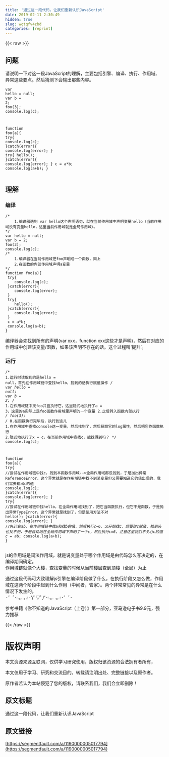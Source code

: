 ```yaml
---
title: '通过这一段代码，让我们重新认识JavaScript' 
date: 2019-02-11 2:30:49
hidden: true
slug: wqtqfv4zbd
categories: [reprint]
---
```


{{< raw >}}

                    
<h2 id="articleHeader0">问题</h2>
<p>请说明一下对这一段JavaScript的理解，主要包括引擎、编译、执行、作用域、异常这些要点。然后猜测下会输出那些内容。</p>
<div class="widget-codetool" style="display:none;">
      <div class="widget-codetool--inner">
      <span class="selectCode code-tool" data-toggle="tooltip" data-placement="top" title="" data-original-title="全选"></span>
      <span type="button" class="copyCode code-tool" data-toggle="tooltip" data-placement="top" data-clipboard-text="var hello = null;
var b = 2;
foo(3);
console.log(c);

function foo(a){
 try{
    console.log(c);
 }catch(error){
    console.log(error);
 }
 try{
    hello();
 }catch(error){
    console.log(error);
 }
 c = a*b;
 console.log(a+b);
}" title="" data-original-title="复制"></span>
      <span type="button" class="saveToNote code-tool" data-toggle="tooltip" data-placement="top" title="" data-original-title="放进笔记"></span>
      </div>
      </div><pre class="javascript hljs"><code class="js"><span class="hljs-keyword">var</span> hello = <span class="hljs-literal">null</span>;
<span class="hljs-keyword">var</span> b = <span class="hljs-number">2</span>;
foo(<span class="hljs-number">3</span>);
<span class="hljs-built_in">console</span>.log(c);

<span class="hljs-function"><span class="hljs-keyword">function</span> <span class="hljs-title">foo</span>(<span class="hljs-params">a</span>)</span>{
 <span class="hljs-keyword">try</span>{
    <span class="hljs-built_in">console</span>.log(c);
 }<span class="hljs-keyword">catch</span>(error){
    <span class="hljs-built_in">console</span>.log(error);
 }
 <span class="hljs-keyword">try</span>{
    hello();
 }<span class="hljs-keyword">catch</span>(error){
    <span class="hljs-built_in">console</span>.log(error);
 }
 c = a*b;
 <span class="hljs-built_in">console</span>.log(a+b);
}</code></pre>
<h2 id="articleHeader1">理解</h2>
<h3 id="articleHeader2">编译</h3>
<div class="widget-codetool" style="display:none;">
      <div class="widget-codetool--inner">
      <span class="selectCode code-tool" data-toggle="tooltip" data-placement="top" title="" data-original-title="全选"></span>
      <span type="button" class="copyCode code-tool" data-toggle="tooltip" data-placement="top" data-clipboard-text="/*
    1.编译器遇到 var hello这个声明语句，就在当前作用域中声明变量hello（当前作用域没有变量hello，这里当前作用域就是全局作用域）。
*/
var hello = null;
var b = 2;
foo(3);
console.log(c);
/*
    1.编译器在当前作用域把foo声明成一个函数，同上
    2.在函数的内部作用域声明a变量
*/
function foo(a){
 try{
    console.log(c);
 }catch(error){
    console.log(error);
 }
 try{
    hello();
 }catch(error){
    console.log(error);
 }
 c = a*b;
 console.log(a+b);
}" title="" data-original-title="复制"></span>
      <span type="button" class="saveToNote code-tool" data-toggle="tooltip" data-placement="top" title="" data-original-title="放进笔记"></span>
      </div>
      </div><pre class="javascript hljs"><code class="js"><span class="hljs-comment">/*
    1.编译器遇到 var hello这个声明语句，就在当前作用域中声明变量hello（当前作用域没有变量hello，这里当前作用域就是全局作用域）。
*/</span>
<span class="hljs-keyword">var</span> hello = <span class="hljs-literal">null</span>;
<span class="hljs-keyword">var</span> b = <span class="hljs-number">2</span>;
foo(<span class="hljs-number">3</span>);
<span class="hljs-built_in">console</span>.log(c);
<span class="hljs-comment">/*
    1.编译器在当前作用域把foo声明成一个函数，同上
    2.在函数的内部作用域声明a变量
*/</span>
<span class="hljs-function"><span class="hljs-keyword">function</span> <span class="hljs-title">foo</span>(<span class="hljs-params">a</span>)</span>{
 <span class="hljs-keyword">try</span>{
    <span class="hljs-built_in">console</span>.log(c);
 }<span class="hljs-keyword">catch</span>(error){
    <span class="hljs-built_in">console</span>.log(error);
 }
 <span class="hljs-keyword">try</span>{
    hello();
 }<span class="hljs-keyword">catch</span>(error){
    <span class="hljs-built_in">console</span>.log(error);
 }
 c = a*b;
 <span class="hljs-built_in">console</span>.log(a+b);
}</code></pre>
<p>编译器会先找到所有的声明(var xxx，function xxx这些才是声明)，然后在对应的作用域中创建该变量/函数，如果该声明不存在的话。这个过程叫‘提升’。</p>
<h3 id="articleHeader3">运行</h3>
<div class="widget-codetool" style="display:none;">
      <div class="widget-codetool--inner">
      <span class="selectCode code-tool" data-toggle="tooltip" data-placement="top" title="" data-original-title="全选"></span>
      <span type="button" class="copyCode code-tool" data-toggle="tooltip" data-placement="top" data-clipboard-text="/*
    1.运行时读取到的是hello = null，首先在作用域链中查找hello，找到的话执行赋值操作
*/
var hello = null;
var b = 2;
/*
    1.在作用域链中找foo并且执行它，这里隐式地执行了a = 3，这里的a实际上是foo函数作用域里声明的一个变量
    2.之后转入函数内部执行
*/
foo(3);
/*
    0.在函数执行完毕后，执行到这儿
    1.在作用域中查找console这一变量，然后找到了，然后获取它的log属性，然后把它作函数执行
    2.隐式地执行了x = c，在当前作用域中查找c，能找得到吗？
*/
console.log(c);

function foo(a){
 try{
    //尝试在作用域链中找c，找到本函数作用域-->全局作用域都没找到，于是抛出异常ReferenceError，这个异常就是在作用域链中找不到某变量但又需要知道它的值出现的，我们需要输出c的值
    console.log(c);
 }catch(error){
    console.log(error);
 }
 try{
    //尝试在作用域链中找hello，在全局作用域找到了，把它当函数执行，但它不是函数，于是抛出异常TypeError，这个异常就是找到了，但是使用方法不对
    hello();
 }catch(error){
    console.log(error);
 }
   //先计算a*b，在作用域链中找a和找b的值，然后执行c=6，又开始找c，想要给c赋值，找到头也找不到，于是自动地在全局作用域下声明了一个c，然后执行c=6，注意这里我们不关心c的值
 c = a*b;
 console.log(a+b);
}" title="" data-original-title="复制"></span>
      <span type="button" class="saveToNote code-tool" data-toggle="tooltip" data-placement="top" title="" data-original-title="放进笔记"></span>
      </div>
      </div><pre class="javascript hljs"><code class="js"><span class="hljs-comment">/*
    1.运行时读取到的是hello = null，首先在作用域链中查找hello，找到的话执行赋值操作
*/</span>
<span class="hljs-keyword">var</span> hello = <span class="hljs-literal">null</span>;
<span class="hljs-keyword">var</span> b = <span class="hljs-number">2</span>;
<span class="hljs-comment">/*
    1.在作用域链中找foo并且执行它，这里隐式地执行了a = 3，这里的a实际上是foo函数作用域里声明的一个变量
    2.之后转入函数内部执行
*/</span>
foo(<span class="hljs-number">3</span>);
<span class="hljs-comment">/*
    0.在函数执行完毕后，执行到这儿
    1.在作用域中查找console这一变量，然后找到了，然后获取它的log属性，然后把它作函数执行
    2.隐式地执行了x = c，在当前作用域中查找c，能找得到吗？
*/</span>
<span class="hljs-built_in">console</span>.log(c);

<span class="hljs-function"><span class="hljs-keyword">function</span> <span class="hljs-title">foo</span>(<span class="hljs-params">a</span>)</span>{
 <span class="hljs-keyword">try</span>{
    <span class="hljs-comment">//尝试在作用域链中找c，找到本函数作用域--&gt;全局作用域都没找到，于是抛出异常ReferenceError，这个异常就是在作用域链中找不到某变量但又需要知道它的值出现的，我们需要输出c的值</span>
    <span class="hljs-built_in">console</span>.log(c);
 }<span class="hljs-keyword">catch</span>(error){
    <span class="hljs-built_in">console</span>.log(error);
 }
 <span class="hljs-keyword">try</span>{
    <span class="hljs-comment">//尝试在作用域链中找hello，在全局作用域找到了，把它当函数执行，但它不是函数，于是抛出异常TypeError，这个异常就是找到了，但是使用方法不对</span>
    hello();
 }<span class="hljs-keyword">catch</span>(error){
    <span class="hljs-built_in">console</span>.log(error);
 }
   <span class="hljs-comment">//先计算a*b，在作用域链中找a和找b的值，然后执行c=6，又开始找c，想要给c赋值，找到头也找不到，于是自动地在全局作用域下声明了一个c，然后执行c=6，注意这里我们不关心c的值</span>
 c = a*b;
 <span class="hljs-built_in">console</span>.log(a+b);
}</code></pre>
<p>js的作用域是词法作用域，就是说变量处于哪个作用域是由代码怎么写决定的，在编译期间确定。<br>作用域链就像个大楼，查找变量的时候从当前楼层查到顶楼（全局）为止</p>
<p>通过这段代码可大致理解js引擎在编译阶段做了什么，在执行阶段又怎么做，作用域在这两个阶段中起到什么作用（中间者，管家）。两个非常常见的异常是在什么情况下发生的。<br><em>･゜ﾟ･</em>:.｡..｡.:<em>･'(</em>ﾟ▽ﾟ<em>)'･</em>:.｡. .｡.:<em>･゜ﾟ･</em></p>
<p>参考书籍《你不知道的JavaScript（上卷）》第一部分，亚马逊电子书9.9元，强力推荐</p>

                
{{< /raw >}}

# 版权声明
本文资源来源互联网，仅供学习研究使用，版权归该资源的合法拥有者所有，

本文仅用于学习、研究和交流目的。转载请注明出处、完整链接以及原作者。

原作者若认为本站侵犯了您的版权，请联系我们，我们会立即删除！

## 原文标题
通过这一段代码，让我们重新认识JavaScript

## 原文链接
[https://segmentfault.com/a/1190000005017794](https://segmentfault.com/a/1190000005017794)

